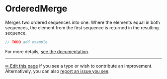 # OrderedMerge

Merges two ordered sequences into one. Where the elements equal in both
sequences, the element from the first sequence is returned in the resulting
sequence.

```c# --destination-file ../code/Program.cs --region statements --project ../code/TryMoreLinq.csproj
// TODO add example
```

For more details, [see the documentation][doc].

---

[&#x270F; Edit this page][edit] if you see a typo or wish to contribute an
improvement. Alternatively, you can also [report an issue you see][issue].


[edit]: https://github.com/morelinq/try/edit/master/m/ordered-merge.md
[issue]: https://github.com/morelinq/try/issues/new?title=OrderedMerge
[doc]: https://morelinq.github.io/3.1/ref/api/html/Overload_MoreLinq_MoreEnumerable_OrderedMerge.htm
